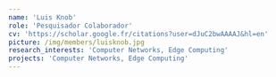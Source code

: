 ```yaml
---
name: 'Luis Knob'
role: 'Pesquisador Colaborador'
cv: 'https://scholar.google.fr/citations?user=dJuC2bwAAAAJ&hl=en'
picture: /img/members/luisknob.jpg
research_interests: 'Computer Networks, Edge Computing'
projects: 'Computer Networks, Edge Computing'
---
```

